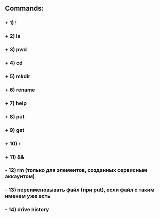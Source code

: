 ## Commands:
### +  1) !
### +  2) ls
### +  3) pwd
### +  4) cd
### +  5) mkdir
### +  6) rename
### +  7) help
### +  8) put
### +  9) get
### +  10) r
### +  11) &&
### -  12) rm (только для элементов, созданных сервисным аккаунтом)

### -  13) переименовывать файл (при put), если файл с таким именем уже есть
### -  14) drive history
